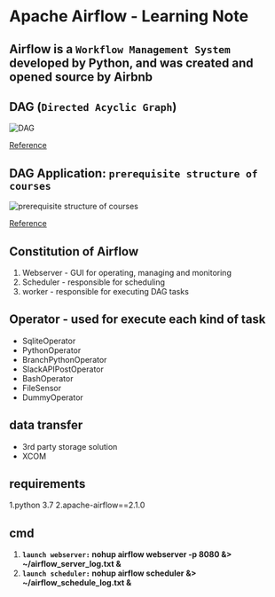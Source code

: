 # Apache Airflow - Learning Note

## Airflow is a `Workflow Management System` developed by Python,  and was created and opened source by Airbnb


## DAG (`Directed Acyclic Graph`)
![DAG](https://i.imgur.com/BAgo7VR.png)

[Reference](https://medium.com/kriptapp/guide-what-is-directed-acyclic-graph-364c04662609)

## DAG Application: `prerequisite structure of courses`
![prerequisite structure of courses](https://i.imgur.com/NlhNUg5.png)

[Reference](https://www.chegg.com/homework-help/questions-and-answers/set-required-courses-degree-directed-acyclic-graph-shows-prerequisite-structure-courses-jo-q17273583)

## Constitution of Airflow

1. Webserver - GUI for operating, managing and monitoring
2. Scheduler - responsible for scheduling
3. worker - responsible for executing DAG tasks

## Operator - used for execute each kind of task

- SqliteOperator
- PythonOperator
- BranchPythonOperator 
- SlackAPIPostOperator
- BashOperator
- FileSensor
- DummyOperator

## data transfer

- 3rd party storage solution
- XCOM

    

## requirements

1.python 3.7
2.apache-airflow==2.1.0


## cmd

1. **`launch webserver:` nohup airflow webserver -p 8080 &> ~/airflow_server_log.txt &**
2. **`launch scheduler:` nohup airflow scheduler &> ~/airflow_schedule_log.txt &**